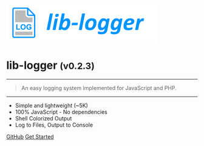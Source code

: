 <!-- _coverpage.md -->

![logo](media/lib-logger-banner.png)

# lib-logger <small>(v0.2.3)</small>

<hr>

> An easy logging system implemented for JavaScript and PHP.

<hr>

- Simple and lightweight (~5K)
- 100% JavaScript - No dependencies
- Shell Colorized Output
- Log to Files, Output to Console

[GitHub](https://github.com/agbowlin/lib-logger/)
[Get Started](external/readme.md)


<!-- background image -->
<!-- ![]() -->

<!-- background color -->
<!-- ![color](#cceeff) -->
<!-- ![color](#2980B9) -->
